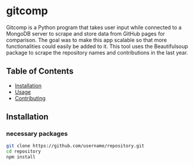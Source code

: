 # gitcomp

Gitcomp is a Python program that takes user input while connected to a MongoDB server to scrape and store data from GitHub pages for comparison. The goal was to make this app scalable so that more functionalities could easily be added to it. This tool uses the Beautifulsoup package to scrape the repository names and contributions in the last year.

## Table of Contents

- [Installation](#installation)
- [Usage](#usage)
- [Contributing](#contributing)

## Installation
### necessary packages


```bash
git clone https://github.com/username/repository.git
cd repository
npm install


